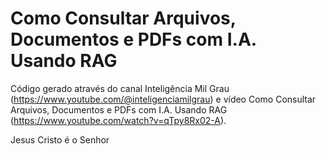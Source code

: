 # Como Consultar Arquivos, Documentos e PDFs com I.A. Usando RAG
Código gerado através do canal Inteligência Mil Grau (https://www.youtube.com/@inteligenciamilgrau) e vídeo Como Consultar Arquivos, Documentos e PDFs com I.A. Usando RAG (https://www.youtube.com/watch?v=qTpy8Rx02-A).

Jesus Cristo é o Senhor
